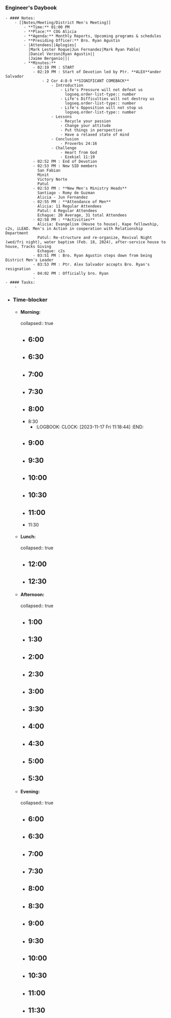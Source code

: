 ### Engineer's Daybook
	- #### Notes:
		- [[Notes/Meeting/District Men's Meeting]]
			- **Time:** 01:00 PM
			- **Place:** COG Alicia
			- **Agenda:** Monthly Reports, Upcoming programs & schedules
			- **Presiding Officer:** Bro. Ryan Agustin
			- |Attendees||Aplogies|
			  |Mark Lester Roque|Jun Fernandez|Mark Ryan Pablo|
			  |Daniel Verzon|Ryan Agustin||
			  |Jaime Berganio|||
			- **Minutes:**
				- 02:19 PM : START
				- 02:19 PM : Start of Devotion led by Ptr. **ALEX**ander Salvador
					- 2 Cor 4:8-9 **SIGNIFICANT COMEBACK**
						- Introduction
							- Life's Pressure will not defeat us
							  logseq.order-list-type:: number
							- Life's Difficulties will not destroy us
							  logseq.order-list-type:: number
							- Life's Opposition will not stop us
							  logseq.order-list-type:: number
						- Lessons
							- Recycle your passion
							- Change your attitude
							- Put things in perspective
							- Have a relaxed state of mind
						- Conclusion
							- Proverbs 24:16
						- Challenge
							- Heart from God
							- Ezekiel 11:19
				- 02:52 PM : End of Devotion
				- 02:53 PM : New SID members
				  San Fabian
				  Minit
				  Victory Norte
				  Patul
				- 02:53 PM : **New Men's Ministry Heads**
				  Santiago - Romy de Guzman
				  Alicia - Jun Fernandez
				- 02:55 PM : **Attendance of Men**
				  Alicia: 11 Regular Attendees
				  Patul: 4 Regular Attendees
				  Echague: 20 Average, 31 total Attendees
				- 02:58 PM : **Activities**
				  Alicia: Evangelism (House to house), Kape fellowship, c2s, iLEAD. Men's in Action in cooperation with Relationship Department
				  Patul: Re-structure and re-organize, Revival Night (wed/fri night), water baptism (Feb. 18, 2024), after-service house to house, Tracks Giving
				  Echague: c2s
				- 03:51 PM : Bro. Ryan Agustin steps down from being District Men's Leader
				- 03:53 PM : Ptr. Alex Salvador accepts Bro. Ryan's resignation
				- 04:02 PM : Officially bro. Ryan
				-
	- #### Tasks:
		-
- ### Time-blocker
	- #### Morning:
	  collapsed:: true
		- 6:00
			-
		- 6:30
			-
		- 7:00
			-
		- 7:30
			-
		- 8:00
			-
		- 8:30
			- :LOGBOOK:
			  CLOCK: [2023-11-17 Fri 11:18:44]
			  :END:
		- 9:00
			-
		- 9:30
			-
		- 10:00
			-
		- 10:30
			-
		- 11:00
			-
		- 11:30
	- #### Lunch:
	  collapsed:: true
		- 12:00
			-
		- 12:30
			-
	- #### Afternoon:
	  collapsed:: true
		- 1:00
			-
		- 1:30
			-
		- 2:00
			-
		- 2:30
			-
		- 3:00
			-
		- 3:30
			-
		- 4:00
			-
		- 4:30
			-
		- 5:00
			-
		- 5:30
			-
	- #### Evening:
	  collapsed:: true
		- 6:00
			-
		- 6:30
			-
		- 7:00
			-
		- 7:30
			-
		- 8:00
			-
		- 8:30
			-
		- 9:00
			-
		- 9:30
			-
		- 10:00
			-
		- 10:30
			-
		- 11:00
			-
		- 11:30
			-